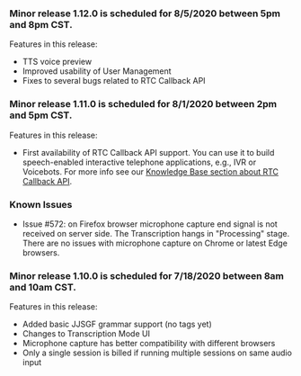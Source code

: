 ### Minor release 1.12.0 is scheduled for 8/5/2020 between 5pm and 8pm CST.

Features in this release:
* TTS voice preview
* Improved usability of User Management
* Fixes to several bugs related to RTC Callback API

### Minor release 1.11.0 is scheduled for 8/1/2020 between 2pm and 5pm CST.

Features in this release:
* First availability of RTC Callback API support. You can use it to build speech-enabled interactive telephone applications, e.g., IVR or Voicebots. For more info see our [Knowledge Base section about RTC Callback API](https://support.voicegain.ai/hc/en-us/categories/360003858271-RTC-Callback-API).

### Known Issues 

* Issue #572: on Firefox browser microphone capture end signal is not received on server side. The Transcription hangs in "Processing" stage.
There are no issues with microphone capture on Chrome or latest Edge browsers.

### Minor release 1.10.0 is scheduled for 7/18/2020 between 8am and 10am CST.

Features in this release:
* Added basic JJSGF grammar support (no tags yet)
* Changes to Transcription Mode UI
* Microphone capture has better compatibility with different browsers
* Only a single session is billed if running multiple sessions on same audio input















